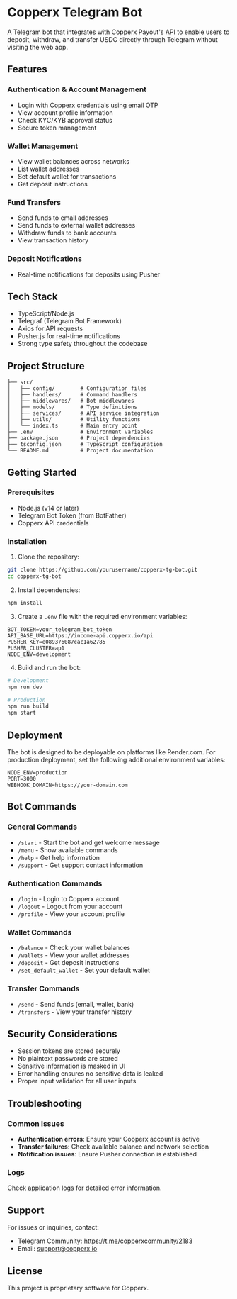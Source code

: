 # Copperx Telegram Bot

A Telegram bot that integrates with Copperx Payout's API to enable users to deposit, withdraw, and transfer USDC directly through Telegram without visiting the web app.

## Features

### Authentication & Account Management
- Login with Copperx credentials using email OTP
- View account profile information
- Check KYC/KYB approval status
- Secure token management

### Wallet Management
- View wallet balances across networks
- List wallet addresses
- Set default wallet for transactions
- Get deposit instructions

### Fund Transfers
- Send funds to email addresses
- Send funds to external wallet addresses
- Withdraw funds to bank accounts
- View transaction history

### Deposit Notifications
- Real-time notifications for deposits using Pusher

## Tech Stack

- TypeScript/Node.js
- Telegraf (Telegram Bot Framework)
- Axios for API requests
- Pusher.js for real-time notifications
- Strong type safety throughout the codebase

## Project Structure

```
├── src/
│   ├── config/        # Configuration files
│   ├── handlers/      # Command handlers
│   ├── middlewares/   # Bot middlewares
│   ├── models/        # Type definitions
│   ├── services/      # API service integration
│   ├── utils/         # Utility functions
│   └── index.ts       # Main entry point
├── .env               # Environment variables
├── package.json       # Project dependencies
├── tsconfig.json      # TypeScript configuration
└── README.md          # Project documentation
```

## Getting Started

### Prerequisites

- Node.js (v14 or later)
- Telegram Bot Token (from BotFather)
- Copperx API credentials

### Installation

1. Clone the repository:
```bash
git clone https://github.com/yourusername/copperx-tg-bot.git
cd copperx-tg-bot
```

2. Install dependencies:
```bash
npm install
```

3. Create a `.env` file with the required environment variables:
```
BOT_TOKEN=your_telegram_bot_token
API_BASE_URL=https://income-api.copperx.io/api
PUSHER_KEY=e089376087cac1a62785
PUSHER_CLUSTER=ap1
NODE_ENV=development
```

4. Build and run the bot:
```bash
# Development
npm run dev

# Production
npm run build
npm start
```

## Deployment

The bot is designed to be deployable on platforms like Render.com. For production deployment, set the following additional environment variables:

```
NODE_ENV=production
PORT=3000
WEBHOOK_DOMAIN=https://your-domain.com
```

## Bot Commands

### General Commands
- `/start` - Start the bot and get welcome message
- `/menu` - Show available commands
- `/help` - Get help information
- `/support` - Get support contact information

### Authentication Commands
- `/login` - Login to Copperx account
- `/logout` - Logout from your account
- `/profile` - View your account profile

### Wallet Commands
- `/balance` - Check your wallet balances
- `/wallets` - View your wallet addresses
- `/deposit` - Get deposit instructions
- `/set_default_wallet` - Set your default wallet

### Transfer Commands
- `/send` - Send funds (email, wallet, bank)
- `/transfers` - View your transfer history

## Security Considerations

- Session tokens are stored securely
- No plaintext passwords are stored
- Sensitive information is masked in UI
- Error handling ensures no sensitive data is leaked
- Proper input validation for all user inputs

## Troubleshooting

### Common Issues
- **Authentication errors**: Ensure your Copperx account is active
- **Transfer failures**: Check available balance and network selection
- **Notification issues**: Ensure Pusher connection is established

### Logs
Check application logs for detailed error information.

## Support

For issues or inquiries, contact:
- Telegram Community: https://t.me/copperxcommunity/2183
- Email: support@copperx.io

## License

This project is proprietary software for Copperx.